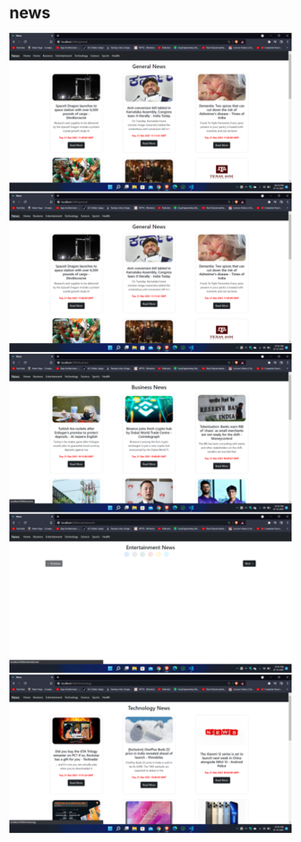 # news
![](output%20images/Screenshot%20(41).png)
![](output%20images/Screenshot%20(42).png)
![](output%20images/Screenshot%20(43).png)
![](output%20images/Screenshot%20(44).png)
![](output%20images/Screenshot%20(45).png)
